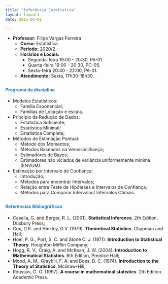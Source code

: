 ```yaml
---
title: "Inferência Estatística"
layout: layout3
date: 2015-01-01

---
```



 
* **Professor:** Filipe Vargas Ferreira
  * **Curso:** Estatística.
  * **Período:** 2020/2.
  * **Horários e Locais:**
     * Segunda-feira 19:00 - 20:30, PA-01.
     * Quarta-feira 19:00 - 20:30, PC-05.
     * Sexta-feira 20:40 - 22:00, PA-01.
  * **Atendimento:** Sexta, 17h30-18h30.


<p style="margin-bottom:.7cm;"></p> 
<h4>
   <font color="#2980b9">Programa da disciplina</font> 
</h4>
<p style="margin-bottom:.3cm;"></p>

   - Modelos Estatísticos:
       * Família Exponencial;
       * Famílias de Locação e escala.
   - Princípio da Redução de Dados:
        * Estatística Suficiente;
        * Estatística Minimal;
        * Estatística Completa;    
   - Métodos de Estimação Pontual:
        * Método dos Momentos;
        * Métodos Baseados na Verossimilhança;
        * Estimadores de Bayes;
        * Estimadores não viciados de variância uniformemente mínima (ENVUM).
   - Estimação por Intervalo de Confiança:
        * Introdução;
        * Métodos para encontrar Intervalos;
        * Relação entre Teste de Hipóteses e Intervalos de Confiança;
        * Métodos para Comparar Intervalos/ Intervalos Otimais.


<p style="margin-bottom:.7cm;"></p> 
<h4>
   <font color="#2980b9">Referências Bibliográficas</font> 
</h4>
<p style="margin-bottom:.3cm;"></p>

* Casella, G. and Berger, R. L. (2001). **Statistical Inference**. 2th Edition. Duxbury Press;
* Cox, D.R. and Hinkley, D.V. (1979). **Theoretical Statistics**. Chapman and Hall;
* Hoel, P. G., Port, S. C. and Stone C. J. (1971). **Introduction to Statistical Theory**. Houghton Mifflin Company;
* Hogg, R. V., Craig, A. and McKean, J. W. (2004). **Introduction to Mathematical Statistics**. 6th Edition, Prentice Hall;
* Mood, A. M., Graybill, F. A. and Boes, D. C. (1974). **Introduction to the Theory of Statistics**. McGraw-Hill;
* Roussas, G. G. (1997). **A course in mathematical statistics**. 2th Edition. Academic Press.

